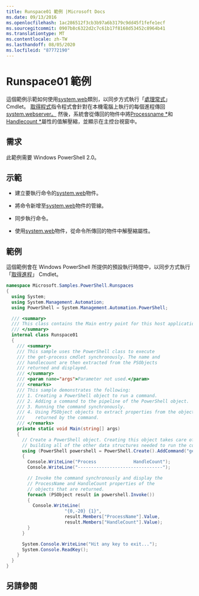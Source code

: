 ```yaml
---
title: Runspace01 範例 |Microsoft Docs
ms.date: 09/13/2016
ms.openlocfilehash: 1ac286512f3cb3b97a6b3179c9dd45f1fefe1ecf
ms.sourcegitcommit: 0907b8c6322d2c7c61b17f8168d53452c8964b41
ms.translationtype: MT
ms.contentlocale: zh-TW
ms.lasthandoff: 08/05/2020
ms.locfileid: "87772190"
---
```

# <a name="runspace01-sample"></a>Runspace01 範例

這個範例示範如何使用[system.web](/dotnet/api/system.management.automation.powershell)類別，以同步方式執行「[處理常式](/powershell/module/Microsoft.PowerShell.Management/Get-Process)」 Cmdlet。 [取得程式](/powershell/module/Microsoft.PowerShell.Management/Get-Process)指令程式會針對在本機電腦上執行的每個進程傳回[system.webserver。](/dotnet/api/System.Diagnostics.Process) 然後，系統會從傳回的物件中將[Processname *](/dotnet/api/System.Diagnostics.Process.ProcessName)和[Handlecount *](/dotnet/api/System.Diagnostics.Process.Handlecount)屬性的值解壓縮，並顯示在主控台視窗中。

## <a name="requirements"></a>需求

 此範例需要 Windows PowerShell 2.0。

## <a name="demonstrates"></a>示範

- 建立要執行命令的[system.web](/dotnet/api/system.management.automation.powershell)物件。

- 將命令新增至[system.web](/dotnet/api/system.management.automation.powershell)物件的管線。

- 同步執行命令。

- 使用[system.web](/dotnet/api/System.Management.Automation.PSObject)物件，從命令所傳回的物件中解壓縮屬性。

## <a name="example"></a>範例

 這個範例會在 Windows PowerShell 所提供的預設執行時間中，以同步方式執行「[取得進程](/powershell/module/Microsoft.PowerShell.Management/Get-Process)」 Cmdlet。

```csharp
namespace Microsoft.Samples.PowerShell.Runspaces
{
  using System;
  using System.Management.Automation;
  using PowerShell = System.Management.Automation.PowerShell;

  /// <summary>
  /// This class contains the Main entry point for this host application.
  /// </summary>
  internal class Runspace01
  {
    /// <summary>
    /// This sample uses the PowerShell class to execute
    /// the get-process cmdlet synchronously. The name and
    /// handlecount are then extracted from the PSObjects
    /// returned and displayed.
    /// </summary>
    /// <param name="args">Parameter not used.</param>
    /// <remarks>
    /// This sample demonstrates the following:
    /// 1. Creating a PowerShell object to run a command.
    /// 2. Adding a command to the pipeline of the PowerShell object.
    /// 3. Running the command synchronously.
    /// 4. Using PSObject objects to extract properties from the objects
    ///    returned by the command.
    /// </remarks>
    private static void Main(string[] args)
    {
      // Create a PowerShell object. Creating this object takes care of
      // building all of the other data structures needed to run the command.
      using (PowerShell powershell = PowerShell.Create().AddCommand("get-process"))
      {
        Console.WriteLine("Process              HandleCount");
        Console.WriteLine("--------------------------------");

        // Invoke the command synchronously and display the
        // ProcessName and HandleCount properties of the
        // objects that are returned.
        foreach (PSObject result in powershell.Invoke())
        {
          Console.WriteLine(
                      "{0,-20} {1}",
                      result.Members["ProcessName"].Value,
                      result.Members["HandleCount"].Value);
        }
      }

      System.Console.WriteLine("Hit any key to exit...");
      System.Console.ReadKey();
    }
  }
}
```

## <a name="see-also"></a>另請參閱
